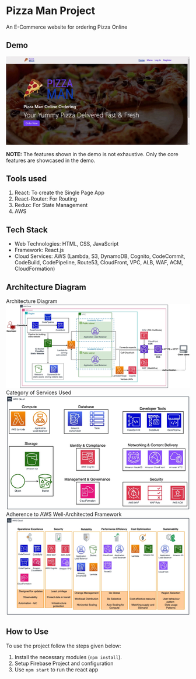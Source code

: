 # Pizza Man Project

An E-Commerce website for ordering Pizza Online

## Demo

<div align="center">
    <img src="./readme_img/demo.gif" style="width: 640px" />
</div>

**NOTE:** The features shown in the demo is not exhaustive. Only the core features are showcased in the demo.

## Tools used

1. React: To create the Single Page App
2. React-Router: For Routing
3. Redux: For State Management
4. AWS

## Tech Stack

- Web Technologies: HTML, CSS, JavaScript
- Framework: React.js
- Cloud Services: AWS (Lambda, S3, DynamoDB, Cognito, CodeCommit, CodeBuild, CodePipeline, Route53, CloudFront, VPC, ALB, WAF, ACM, CloudFormation)

## Architecture Diagram

Architecture Diagram
![Architecture Diagram](./Screenshots/ca2.jpg)
Category of Services Used
![Category of Services Used](./Screenshots/ca11.jpg)
Adherence to AWS Well-Architected Framework
![Adherence to AWS Well-Architected Framework](./Screenshots/ca3.jpg)

## How to Use

To use the project follow the steps given below:

1. Install the necessary modules (`npm install`).
2. Setup Firebase Project and configuration
3. Use `npm start` to run the react app
